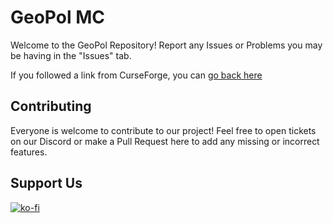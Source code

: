 # GeoPol MC
Welcome to the GeoPol Repository! Report any Issues or Problems you may be having in the "Issues" tab. 

If you followed a link from CurseForge, you can [go back here](https://www.curseforge.com/minecraft/modpacks/geopol)

## Contributing

Everyone is welcome to contribute to our project! Feel free to open tickets on our Discord or make a Pull Request here to add any missing or incorrect features.

## Support Us

[![ko-fi](https://ko-fi.com/img/githubbutton_sm.svg)](https://ko-fi.com/B0B7HDTGR)
